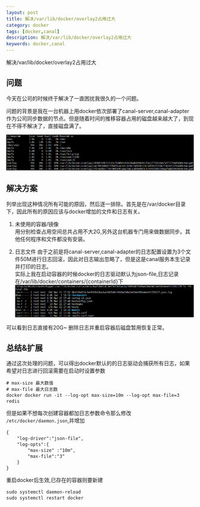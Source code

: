 ```yaml
---
layout: post
title: 解决/var/lib/docker/overlay2占用过大
category: docker
tags: [docker,canal]
description: 解决/var/lib/docker/overlay2占用过大
keywords: docker,canal
---
```


解决/var/lib/docker/overlay2占用过大

## 问题
今天在公司的时候终于解决了一直困扰我很久的一个问题。

问题的背景是我在一台机器上用docker依次部署了canal-server,canal-adapter作为公司同步数据的节点。但是随着时间的推移容器占用的磁盘越来越大了，到现在不得不解决了，直接磁盘满了。

![图片1](/images/posts/docker/磁盘.png)

## 解决方案
列举出现这种情况所有可能的原因，然后逐一排除。首先是在/var/docker目录下，因此所有的原因应该与docker增加的文件和日志有关。

1. 未使用的容器/镜像\
   用分别检查占用空间总共占用不大2G,另外这台机器专门用来做数据同步。其他任何程序和文件都没有安装。

2. 日志文件
   由于之前是将canal-server,canal-adapter的日志配置设置为3个文件50M进行日志回滚，因此对日志输出忽略了，但是这是canal服务本生记录并打印的日志。\
   实际上我在启动容器的时候docker的日志驱动默认为json-file,日志记录在/var/lib/docker/containers/{containerId}下
![图片2](/images/posts/docker/日志.png)

可以看到日志直接有20G~ 删除日志并重启容器后磁盘暂用恢复正常。


## 总结&扩展

通过这次处理的问题，可以得出docker默认的的日志驱动会捕获所有日志，如果希望对日志进行回滚需要在启动时设置参数

```shell
# max-size 最大数值
# max-file 最大日志数
docker docker run -it --log-opt max-size=10m --log-opt max-file=3 redis
```

但是如果不想每次创建容器都加日志参数命令那么修改 ```/etc/docker/daemon.json```,并增加
```shell
{
    "log-driver":"json-file",
    "log-opts":{
        "max-size" :"10m",
        "max-file":"3"
    }
}
```

重启docker后生效,已存在的容器则要新建

```shell
sudo systemctl daemon-reload
sudo systemctl restart docker
```